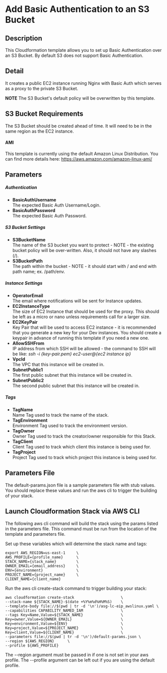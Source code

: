 # Add Basic Authentication to an S3 Bucket  

## Description  
This Cloudformation template allows you to set up Basic Authentication over an S3 Bucket. By default S3 does not support Basic Authentication.

## Detail
It creates a public EC2 instance running Nginx with Basic Auth which serves as a proxy to the private S3 Bucket.

**NOTE** The S3 Bucket's default policy will be overwritten by this template.

## S3 Bucket Requirements
The S3 Bucket should be created ahead of time. It will need to be in the same region as the EC2 instance.

#### AMI  
This template is currently using the default Amazon Linux Distribution.
You can find more details here: https://aws.amazon.com/amazon-linux-ami/

## Parameters  
##### Authentication  
- **BasicAuthUsername**  
The expected Basic Auth Username/Login.  
- **BasicAuthPassword**  
The expected Basic Auth Password.  
  
##### S3 Bucket Settings  
- **S3BucketName**  
The name of the S3 bucket you want to protect - NOTE - the existing bucket policy will be over-written. Also, it should not have any slashes (/).  
- **S3BucketPath**  
The path within the bucket - NOTE - it should start with / and end with path name; ex. /path/env.  
  
##### Instance Settings  
- **OperatorEmail**  
The email where notifications will be sent for Instance updates.  
- **EC2InstanceType**  
The size of EC2 Instance that should be used for the proxy. This should be left as a micro or nano unless requirements call for a larger size.  
- **EC2KeyPair**  
Key Pair that will be used to access EC2 instance - it is recommended that you generate a new key for your Dev instances. You should create a keypair in advance of running this template if you need a new one.  
- **AllowSSHFrom**  
IP address from which SSH will be allowed - the command to SSH will be like: *ssh -i {key-pair.pem} ec2-user@{ec2 instance ip}*  
- **VpcId**  
The VPC that this instance will be created in.  
- **SubnetPublic1**  
The first public subnet that this instance will be created in.  
- **SubnetPublic2**  
The second public subnet that this instance will be created in.  
  
##### Tags  
- **TagName**  
Name Tag used to track the name of the stack.  
- **TagEnvironment**  
Environment Tag used to track the environment version.  
- **TagOwner**  
Owner Tag used to track the creator/owner responsible for this Stack.  
- **TagClient**  
Client Tag used to track which client this instance is being used for.  
- **TagProject**  
Project Tag used to track which project this instance is being used for.  

## Parameters File

The default-params.json file is a sample parameters file with stub values. You should replace these values and run the aws cli to trigger the building of your stack.

## Launch Cloudformation Stack via AWS CLI

The following aws cli command will build the stack using the params listed in the parameters file. This command must be run from the location of the template and parameters file.  

Set up these variables which will determine the stack name and tags:
```
export AWS_REGION=us-east-1     \
AWS_PROFILE={profile_name}      \
STACK_NAME={stack_name}         \
OWNER_EMAIL={email_address}     \
ENV={environment}               \
PROJECT_NAME={project_name}     \
CLIENT_NAME={client_name}    
```

Run the aws cli create-stack command to trigger building your stack:
```
aws cloudformation create-stack                     \
--stack-name ${STACK_NAME}-$(date +%Y%m%d%H%M%S)    \
--template-body file://$(pwd | tr -d '\n')/asg-lc-eip_awslinux.yaml \
--capabilities CAPABILITY_NAMED_IAM                 \
--tags Key=Name,Value=${STACK_NAME}                 \
Key=owner,Value=${OWNER_EMAIL}                      \
Key=environment,Value=${ENV}                        \
Key=project,Value=${PROJECT_NAME}                   \
Key=client,Value=${CLIENT_NAME}                     \
--parameters file://$(pwd | tr -d '\n')/default-params.json \
--region ${AWS_REGION}      \
--profile ${AWS_PROFILE}
```

The --region argument must be passed in if one is not set in your aws profile.
The --profile argument can be left out if you are using the default profile.


